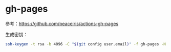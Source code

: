 # gh-pages

参考：<https://github.com/peaceiris/actions-gh-pages>

生成密钥：

```sh
ssh-keygen -t rsa -b 4096 -C "$(git config user.email)" -f gh-pages -N ""
```
